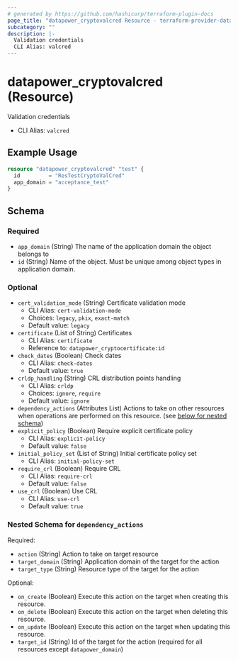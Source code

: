 ```yaml
---
# generated by https://github.com/hashicorp/terraform-plugin-docs
page_title: "datapower_cryptovalcred Resource - terraform-provider-datapower"
subcategory: ""
description: |-
  Validation credentials
  CLI Alias: valcred
---
```


# datapower_cryptovalcred (Resource)

Validation credentials
  - CLI Alias: `valcred`

## Example Usage

```terraform
resource "datapower_cryptovalcred" "test" {
  id         = "ResTestCryptoValCred"
  app_domain = "acceptance_test"
}
```

<!-- schema generated by tfplugindocs -->
## Schema

### Required

- `app_domain` (String) The name of the application domain the object belongs to
- `id` (String) Name of the object. Must be unique among object types in application domain.

### Optional

- `cert_validation_mode` (String) Certificate validation mode
  - CLI Alias: `cert-validation-mode`
  - Choices: `legacy`, `pkix`, `exact-match`
  - Default value: `legacy`
- `certificate` (List of String) Certificates
  - CLI Alias: `certificate`
  - Reference to: `datapower_cryptocertificate:id`
- `check_dates` (Boolean) Check dates
  - CLI Alias: `check-dates`
  - Default value: `true`
- `crldp_handling` (String) CRL distribution points handling
  - CLI Alias: `crldp`
  - Choices: `ignore`, `require`
  - Default value: `ignore`
- `dependency_actions` (Attributes List) Actions to take on other resources when operations are performed on this resource. (see [below for nested schema](#nestedatt--dependency_actions))
- `explicit_policy` (Boolean) Require explicit certificate policy
  - CLI Alias: `explicit-policy`
  - Default value: `false`
- `initial_policy_set` (List of String) Initial certificate policy set
  - CLI Alias: `initial-policy-set`
- `require_crl` (Boolean) Require CRL
  - CLI Alias: `require-crl`
  - Default value: `false`
- `use_crl` (Boolean) Use CRL
  - CLI Alias: `use-crl`
  - Default value: `true`

<a id="nestedatt--dependency_actions"></a>
### Nested Schema for `dependency_actions`

Required:

- `action` (String) Action to take on target resource
- `target_domain` (String) Application domain of the target for the action
- `target_type` (String) Resource type of the target for the action

Optional:

- `on_create` (Boolean) Execute this action on the target when creating this resource.
- `on_delete` (Boolean) Execute this action on the target when deleting this resource.
- `on_update` (Boolean) Execute this action on the target when updating this resource.
- `target_id` (String) Id of the target for the action (required for all resources except `datapower_domain`)
